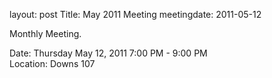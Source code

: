layout: post
Title: May 2011 Meeting
meetingdate: 2011-05-12

Monthly Meeting.                                                               
                                                                             
Date: Thursday May 12, 2011 7:00 PM - 9:00 PM                                    
Location: Downs 107                                         
